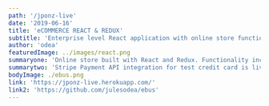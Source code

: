 ```yaml
---
path: '/jponz-live'
date: '2019-06-16'
title: 'eCOMMERCE REACT & REDUX'
subtitle: 'Enterprise level React application with online store functionality'
author: 'odea'
featuredImage: ../images/react.png
summaryone: 'Online store built with React and Redux. Functionality includes google sign in and creation of accounts. A fully functional store which allows users to add items to the cart, and go through to the checkout payment page. The store uses Redux for state management of users aswell as the cart.'
summarytwo: 'Stripe Payment API integration for test credit card is live to use when a customer wants to test how the shop would run in real life. Firebase was used to implement the database for items of the store as well as the user accounts.'
bodyImage: ./ebus.png
link: 'https://jponz-live.herokuapp.com/'
link2: 'https://github.com/julesodea/ebus'
---
```


